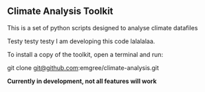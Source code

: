 ## Climate Analysis Toolkit

This is a set of python scripts designed to analyse climate datafiles

Testy testy testy I am developing this code lalalalaa.

To install a copy of the toolkit, open a terminal and run:

git clone git@github.com:emgree/climate-analysis.git

**Currently in development, not all features will work**
